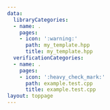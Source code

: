 ```yaml
---
data:
  libraryCategories:
  - name: .
    pages:
    - icon: ':warning:'
      path: my_template.hpp
      title: my_template.hpp
  verificationCategories:
  - name: .
    pages:
    - icon: ':heavy_check_mark:'
      path: example.test.cpp
      title: example.test.cpp
layout: toppage
---
```

